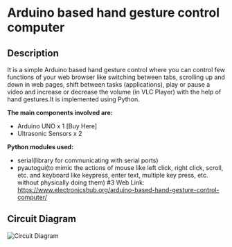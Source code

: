# Arduino based hand gesture control computer
## Description
It is a simple Arduino based hand gesture control where you can control few functions of your web browser like switching between tabs, scrolling up and down in web pages, shift between tasks (applications), play or pause a video and increase or decrease the volume (in VLC Player) with the help of hand gestures.It is implemented using Python.


__The main components involved are:__
- Arduino UNO x 1  [Buy Here]
- Ultrasonic Sensors x 2 


__Python modules used:__
- serial(library for communicating with serial ports)
- pyautogui(to mimic the actions of mouse like left click, right click, scroll, etc. and keyboard like keypress, enter text, multiple key press, etc. without physically doing them)
#3 Web Link:
https://www.electronicshub.org/arduino-based-hand-gesture-control-computer/

## Circuit Diagram
![Circuit Diagram](https://www.electronicshub.org/wp-content/uploads/2017/11/Arduino-based-Hand-Gesture-Control-Image-1.jpg)
